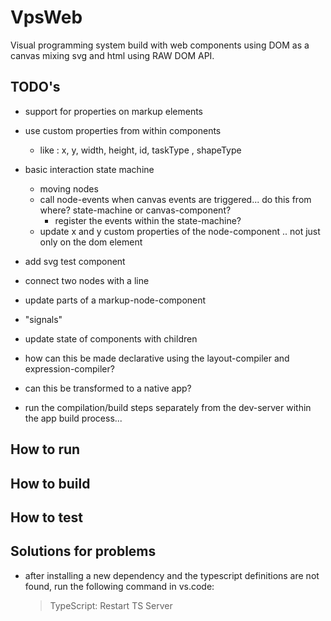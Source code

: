 # VpsWeb

Visual programming system build with web components using DOM as a canvas mixing svg and html using RAW DOM API.

## TODO's

- support for properties on markup elements



- use custom properties from within components
    - like : x, y, width, height, id, taskType , shapeType

- basic interaction state machine
    - moving nodes
    - call node-events when canvas events are triggered... do this from where? state-machine or canvas-component?
        - register the events within the state-machine?
    - update x and y custom properties of the node-component ..  not just only on the dom element

- add svg test component
- connect two nodes with a line

- update parts of a markup-node-component

- "signals"
- update state of components with children

- how can this be made declarative using the layout-compiler and expression-compiler?

- can this be transformed to a native app?

- run the compilation/build steps separately from the dev-server within the app build process...

## How to run


## How to build


## How to test


## Solutions for problems

- after installing a new dependency and the typescript definitions are not found, run the following command in vs.code:
    >TypeScript: Restart TS Server
